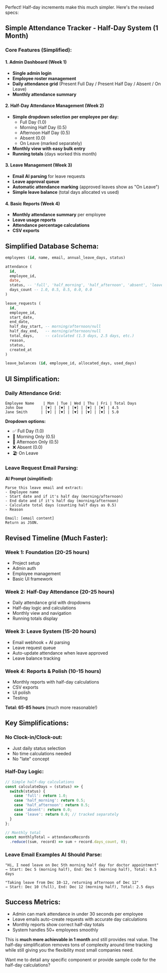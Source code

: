 Perfect! Half-day increments make this much simpler. Here's the revised specs:

## Simple Attendance Tracker - Half-Day System (1 Month)

### Core Features (Simplified):

#### 1. Admin Dashboard (Week 1)
- **Single admin login**
- **Employee roster management**
- **Daily attendance grid** (Present Full Day / Present Half Day / Absent / On Leave)
- **Monthly attendance summary**

#### 2. Half-Day Attendance Management (Week 2)
- **Simple dropdown selection per employee per day:**
  - Full Day (1.0)
  - Morning Half Day (0.5)
  - Afternoon Half Day (0.5) 
  - Absent (0.0)
  - On Leave (marked separately)
- **Monthly view with easy bulk entry**
- **Running totals** (days worked this month)

#### 3. Leave Management (Week 3)
- **Email AI parsing** for leave requests
- **Leave approval queue**
- **Automatic attendance marking** (approved leaves show as "On Leave")
- **Simple leave balance** (total days allocated vs used)

#### 4. Basic Reports (Week 4)
- **Monthly attendance summary** per employee
- **Leave usage reports**
- **Attendance percentage calculations**
- **CSV exports**

## Simplified Database Schema:

```sql
employees (id, name, email, annual_leave_days, status)

attendance (
  id, 
  employee_id, 
  date, 
  status, -- 'full', 'half_morning', 'half_afternoon', 'absent', 'leave'
  days_count -- 1.0, 0.5, 0.5, 0.0, 0.0
)

leave_requests (
  id, 
  employee_id, 
  start_date, 
  end_date, 
  half_day_start, -- morning/afternoon/null
  half_day_end,   -- morning/afternoon/null
  total_days,     -- calculated (1.5 days, 2.5 days, etc.)
  reason, 
  status, 
  created_at
)

leave_balances (id, employee_id, allocated_days, used_days)
```

## UI Simplification:

### Daily Attendance Grid:
```
Employee Name    | Mon | Tue | Wed | Thu | Fri | Total Days
John Doe        | [▼] | [▼] | [▼] | [▼] | [▼] | 4.5
Jane Smith      | [▼] | [▼] | [▼] | [▼] | [▼] | 5.0
```

**Dropdown options:**
- ✅ Full Day (1.0)
- 🌅 Morning Only (0.5) 
- 🌆 Afternoon Only (0.5)
- ❌ Absent (0.0)
- 🏖️ On Leave

### Leave Request Email Parsing:
**AI Prompt (simplified):**
```
Parse this leave email and extract:
- Employee name
- Start date and if it's half day (morning/afternoon)  
- End date and if it's half day (morning/afternoon)
- Calculate total days (counting half days as 0.5)
- Reason

Email: [email content]
Return as JSON.
```

## Revised Timeline (Much Faster):

### Week 1: Foundation (20-25 hours)
- Project setup
- Admin auth
- Employee management
- Basic UI framework

### Week 2: Half-Day Attendance (20-25 hours)
- Daily attendance grid with dropdowns
- Half-day logic and calculations  
- Monthly view and navigation
- Running totals display

### Week 3: Leave System (15-20 hours)
- Email webhook + AI parsing
- Leave request queue
- Auto-update attendance when leave approved
- Leave balance tracking

### Week 4: Reports & Polish (10-15 hours)
- Monthly reports with half-day calculations
- CSV exports
- UI polish
- Testing

**Total: 65-85 hours** (much more reasonable!)

## Key Simplifications:

### No Clock-in/Clock-out:
- Just daily status selection
- No time calculations needed
- No "late" concept

### Half-Day Logic:
```javascript
// Simple half-day calculations
const calculateDays = (status) => {
  switch(status) {
    case 'full': return 1.0;
    case 'half_morning': return 0.5;
    case 'half_afternoon': return 0.5;
    case 'absent': return 0.0;
    case 'leave': return 0.0; // tracked separately
  }
};

// Monthly total
const monthlyTotal = attendanceRecords
  .reduce((sum, record) => sum + record.days_count, 0);
```

### Leave Email Examples AI Should Parse:
```
"Hi, I need leave on Dec 5th morning half day for doctor appointment"
→ Start: Dec 5 (morning half), End: Dec 5 (morning half), Total: 0.5 days

"Taking leave from Dec 10-12, returning afternoon of Dec 12"  
→ Start: Dec 10 (full), End: Dec 12 (morning half), Total: 2.5 days
```

## Success Metrics:
- Admin can mark attendance in under 30 seconds per employee
- Leave emails auto-create requests with accurate day calculations
- Monthly reports show correct half-day totals
- System handles 50+ employees smoothly

This is **much more achievable in 1 month** and still provides real value. The half-day simplification removes tons of complexity around time tracking while still giving you the flexibility most small companies need.

Want me to detail any specific component or provide sample code for the half-day calculations?
